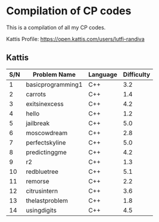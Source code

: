 # Compilation of CP codes
This is a compilation of all my CP codes.

Kattis Profile: https://open.kattis.com/users/lutfi-randiva
## Kattis

| S/N | Problem Name      | Language | Difficulty |
|-----|-------------------|----------|------------|
| 1   | basicprogramming1 | C++      | 3.2        |
| 2   | carrots           | C++      | 1.4        |
| 3   | exitsinexcess     | C++      | 4.2        |
| 4   | hello             | C++      | 1.2        |
| 5   | jailbreak         | C++      | 5.0        |
| 6   | moscowdream       | C++      | 2.8        |
| 7   | perfectskyline    | C++      | 5.0        |
| 8   | predictinggme     | C++      | 4.2        |
| 9   | r2                | C++      | 1.3        |
| 10  | redbluetree       | C++      | 5.1        |
| 11  | remorse           | C++      | 2.2        |
| 12  | citrusintern      | C++      | 3.6        |
| 13  | thelastproblem    | C++      | 1.8        |
| 14  | usingdigits       | C++      | 4.5        |
